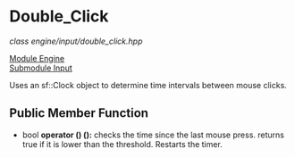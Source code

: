 # Double_Click
*class*
*engine/input/double_click.hpp*

[Module Engine](../engine.md)  
[Submodule Input](input.md)

Uses an sf::Clock object to determine time intervals between mouse clicks.

## Public Member Function
- bool **operator () ():** checks the time since the last mouse press. returns true if it is lower than the threshold. Restarts the timer.